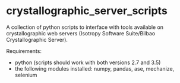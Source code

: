 # crystallographic_server_scripts
A collection of python scripts to interface with tools available on crystallographic web servers (Isotropy Software Suite/Bilbao Crystallographic Server).


Requirements:
* python (scripts should work with both versions 2.7 and 3.5)
* the following modules installed: numpy, pandas, ase, mechanize, selenium
